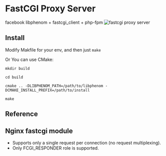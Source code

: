 FastCGI Proxy Server
=====================

facebook libphenom + fastcgi_client + php-fpm
![fastcgi proxy server](https://raw.github.com/BullSoft/fcgid/master/fcgid.png)


Install
--------
Modify Makfile for your env, and then just `make`

Or You can use CMake:

`mkdir build`

`cd build`

`cmake .. -DLIBPHENOM_PATH=/path/to/libphenom -DCMAKE_INSTALL_PREFIX=/path/to/install`

`make`

Reference
---------


Nginx fastcgi module
---------------------

- Supports only a single request per connection (no request multiplexing).
- Only FCGI_RESPONDER role is supported.
